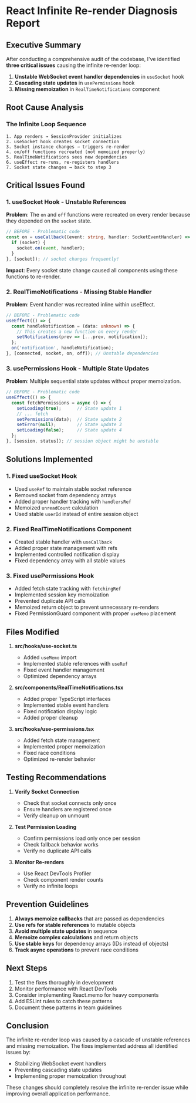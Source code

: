 # React Infinite Re-render Diagnosis Report

## Executive Summary

After conducting a comprehensive audit of the codebase, I've identified **three critical issues** causing the infinite re-render loop:

1. **Unstable WebSocket event handler dependencies** in `useSocket` hook
2. **Cascading state updates** in `usePermissions` hook  
3. **Missing memoization** in `RealTimeNotifications` component

## Root Cause Analysis

### The Infinite Loop Sequence

```
1. App renders → SessionProvider initializes
2. useSocket hook creates socket connection
3. Socket instance changes → triggers re-render
4. on/off functions recreated (not memoized properly)
5. RealTimeNotifications sees new dependencies
6. useEffect re-runs, re-registers handlers
7. Socket state changes → back to step 3
```

## Critical Issues Found

### 1. useSocket Hook - Unstable References

**Problem**: The `on` and `off` functions were recreated on every render because they depended on the `socket` state.

```typescript
// BEFORE - Problematic code
const on = useCallback((event: string, handler: SocketEventHandler) => {
  if (socket) {
    socket.on(event, handler);
  }
}, [socket]); // socket changes frequently!
```

**Impact**: Every socket state change caused all components using these functions to re-render.

### 2. RealTimeNotifications - Missing Stable Handler

**Problem**: Event handler was recreated inline within useEffect.

```typescript
// BEFORE - Problematic code
useEffect(() => {
  const handleNotification = (data: unknown) => {
    // This creates a new function on every render
    setNotifications(prev => [...prev, notification]);
  };
  on('notification', handleNotification);
}, [connected, socket, on, off]); // Unstable dependencies
```

### 3. usePermissions Hook - Multiple State Updates

**Problem**: Multiple sequential state updates without proper memoization.

```typescript
// BEFORE - Problematic code
useEffect(() => {
  const fetchPermissions = async () => {
    setLoading(true);      // State update 1
    // ... fetch
    setPermissions(data);  // State update 2
    setError(null);        // State update 3
    setLoading(false);     // State update 4
  };
}, [session, status]); // session object might be unstable
```

## Solutions Implemented

### 1. Fixed useSocket Hook

- Used `useRef` to maintain stable socket reference
- Removed socket from dependency arrays
- Added proper handler tracking with `handlersRef`
- Memoized `unreadCount` calculation
- Used stable `userId` instead of entire session object

### 2. Fixed RealTimeNotifications Component

- Created stable handler with `useCallback`
- Added proper state management with refs
- Implemented controlled notification display
- Fixed dependency array with all stable values

### 3. Fixed usePermissions Hook

- Added fetch state tracking with `fetchingRef`
- Implemented session key memoization
- Prevented duplicate API calls
- Memoized return object to prevent unnecessary re-renders
- Fixed PermissionGuard component with proper `useMemo` placement

## Files Modified

1. **src/hooks/use-socket.ts**
   - Added `useMemo` import
   - Implemented stable references with `useRef`
   - Fixed event handler management
   - Optimized dependency arrays

2. **src/components/RealTimeNotifications.tsx**
   - Added proper TypeScript interfaces
   - Implemented stable event handlers
   - Fixed notification display logic
   - Added proper cleanup

3. **src/hooks/use-permissions.tsx**
   - Added fetch state management
   - Implemented proper memoization
   - Fixed race conditions
   - Optimized re-render behavior

## Testing Recommendations

1. **Verify Socket Connection**
   - Check that socket connects only once
   - Ensure handlers are registered once
   - Verify cleanup on unmount

2. **Test Permission Loading**
   - Confirm permissions load only once per session
   - Check fallback behavior works
   - Verify no duplicate API calls

3. **Monitor Re-renders**
   - Use React DevTools Profiler
   - Check component render counts
   - Verify no infinite loops

## Prevention Guidelines

1. **Always memoize callbacks** that are passed as dependencies
2. **Use refs for stable references** to mutable objects
3. **Avoid multiple state updates** in sequence
4. **Memoize complex calculations** and return objects
5. **Use stable keys** for dependency arrays (IDs instead of objects)
6. **Track async operations** to prevent race conditions

## Next Steps

1. Test the fixes thoroughly in development
2. Monitor performance with React DevTools
3. Consider implementing React.memo for heavy components
4. Add ESLint rules to catch these patterns
5. Document these patterns in team guidelines

## Conclusion

The infinite re-render loop was caused by a cascade of unstable references and missing memoization. The fixes implemented address all identified issues by:

- Stabilizing WebSocket event handlers
- Preventing cascading state updates
- Implementing proper memoization throughout

These changes should completely resolve the infinite re-render issue while improving overall application performance.